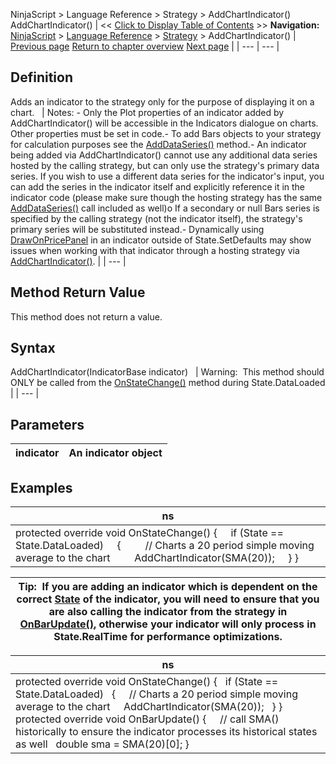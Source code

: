 ﻿
NinjaScript > Language Reference > Strategy > AddChartIndicator()
AddChartIndicator()
| << [Click to Display Table of Contents](addchartindicator.md) >> **Navigation:**     [NinjaScript](ninjascript.md) > [Language Reference](language_reference_wip.md) > [Strategy](strategy.md) > AddChartIndicator() | [Previous page](strategy_account.md) [Return to chapter overview](strategy.md) [Next page](addperformancemetric.md) |
| --- | --- |
## Definition
Adds an indicator to the strategy only for the purpose of displaying it on a chart.
 
| Notes:  - Only the Plot properties of an indicator added by AddChartIndicator() will be accessible in the Indicators dialogue on charts. Other properties must be set in code.- To add Bars objects to your strategy for calculation purposes see the [AddDataSeries()](adddataseries.md) method.- An indicator being added via AddChartIndicator() cannot use any additional data series hosted by the calling strategy, but can only use the strategy's primary data series. If you wish to use a different data series for the indicator's input, you can add the series in the indicator itself and explicitly reference it in the indicator code (please make sure though the hosting strategy has the same [AddDataSeries()](adddataseries.md) call included as well)o If a secondary or null Bars series is specified by the calling strategy (not the indicator itself), the strategy's primary series will be substituted instead.- Dynamically using [DrawOnPricePanel](drawonpricepanel.md) in an indicator outside of State.SetDefaults may show issues when working with that indicator through a hosting strategy via [AddChartIndicator()](addchartindicator.md). |
| --- |

## Method Return Value
This method does not return a value.
 
## Syntax
AddChartIndicator(IndicatorBase indicator)
 
| Warning:  This method should ONLY be called from the [OnStateChange()](onstatechange.md) method during State.DataLoaded |
| --- |

## Parameters
| indicator | An indicator object |
| --- | --- |

## 
## 
## 
## Examples
| ns |
| --- |
| protected override void OnStateChange() {      if (State == State.DataLoaded)      {          // Charts a 20 period simple moving average to the chart          AddChartIndicator(SMA(20));      } } |

| Tip:  If you are adding an indicator which is dependent on the correct [State](state.md) of the indicator, you will need to ensure that you are also calling the indicator from the strategy in [OnBarUpdate()](onbarupdate.md), otherwise your indicator will only process in State.RealTime for performance optimizations. |
| --- |

| ns |
| --- |
| protected override void OnStateChange() {    if (State == State.DataLoaded)    {      // Charts a 20 period simple moving average to the chart      AddChartIndicator(SMA(20));    } }   protected override void OnBarUpdate() {       // call SMA() historically to ensure the indicator processes its historical states as well    double sma = SMA(20)[0]; } |
